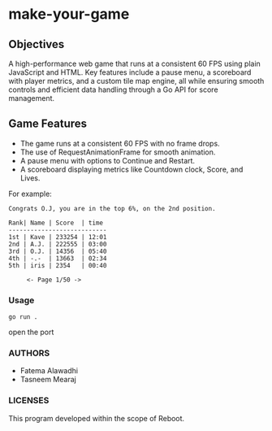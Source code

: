 # make-your-game

## Objectives
A high-performance web game that runs at a consistent 60 FPS using plain JavaScript and HTML. Key features include a pause menu, a scoreboard with player metrics, and a custom tile map engine, all while ensuring smooth controls and efficient data handling through a Go API for score management. 

## Game Features
- The game runs at a consistent 60 FPS with no frame drops.
- The use of RequestAnimationFrame for smooth animation.
- A pause menu with options to Continue and Restart.
- A scoreboard displaying metrics like Countdown clock, Score, and Lives.

For example:

```console
Congrats O.J, you are in the top 6%, on the 2nd position.

Rank| Name | Score  | time
---------------------------
1st | Kave | 233254 | 12:01
2nd | A.J. | 222555 | 03:00
3rd | O.J. | 14356  | 05:40
4th | -.-  | 13663  | 02:34
5th | iris | 2354   | 00:40

     <- Page 1/50 ->
```

### Usage 
```
go run . 
```
open the port

### AUTHORS

- Fatema Alawadhi
- Tasneem Mearaj

### LICENSES

This program developed within the scope of Reboot.